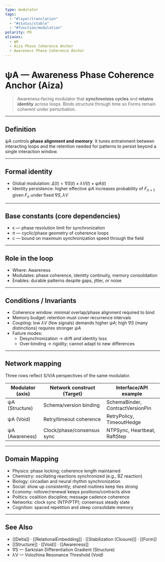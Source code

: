 ```yaml
---
type: modulator
tags:
  - "#layer/translation"
  - "#status/stable"
  - "#function/modulation"
polarity: P0
aliases:
  - ψA
  - Aiza Phase Coherence Anchor
  - Awareness Phase Coherence Anchor
---
```


# ψA — Awareness Phase Coherence Anchor (Aiza)

> Awareness‑facing modulator that **synchronizes cycles** and **retains identity** across loops.
> Binds structure through time so Forms remain coherent under perturbation.

---

## Definition

ψA controls **phase alignment and memory**. It tunes entrainment between interacting loops and the
retention needed for patterns to persist beyond a single interaction window.

---

## Formal identity

- Global modulation: $\Delta(t) = ∇S(t) \times λV(t) \times ψA(t)$
- Identity persistence: higher effective $ψA$ increases probability of $F_{n+1}$ given $F_n$ under fixed $∇S, λV$

---

## Base constants (core dependencies)

- ε — phase resolution limit for synchronization
- π — cyclic/phase geometry of coherence loops
- c — bound on maximum synchronization speed through the field

---

## Role in the loop

- Where: Awareness
- Modulates: phase coherence, identity continuity, memory consolidation
- Enables: durable patterns despite gaps, jitter, or noise

---

## Conditions / Invariants

- Coherence window: minimal overlap/phase alignment required to bind
- Memory budget: retention must cover recurrence intervals
- Coupling: low $λV$ (few signals) demands higher $ψA$; high $∇S$ (many distinctions) requires stronger $ψA$
- Failure modes:
  - Desynchronization → drift and identity loss
  - Over‑binding → rigidity; cannot adapt to new differences

---

## Network mapping

Three rows reflect S/V/A perspectives of the same modulator.

| Modulator (axis) | Network construct (Target)   | Interface/API example        |
|------------------|------------------------------|------------------------------|
| ψA (Structure)   | Schema/version binding       | SchemaBinder, ContractVersionPin |
| ψA (Void)        | Retry/timeout coherence      | RetryPolicy, TimeoutHedge    |
| ψA (Awareness)   | Clock/phase/consensus sync   | NTPSync, Heartbeat, RaftStep |

---

## Domain Mapping

- Physics: phase locking; coherence length maintained
- Chemistry: oscillating reactions synchronized (e.g., BZ reaction)
- Biology: circadian and neural rhythm synchronization
- Social: show up consistently; shared routines keep ties strong
- Economy: rollover/renewal keeps positions/contracts alive
- Politics: coalition discipline; message cadence coherence
- Networks: clock sync (NTP/PTP); consensus steady state
- Cognition: spaced repetition and sleep consolidate memory

---

## See Also

- [[Delta]] · [[RelationalEmbedding]] · [[Stabilization (Closure)]] · [[Form]]
- [[Structure]] · [[Void]] · [[Awareness]]
- ∇S — Sarkisian Differentiation Gradient (Structure)
- λV — Volozhina Resonance Threshold (Void)

